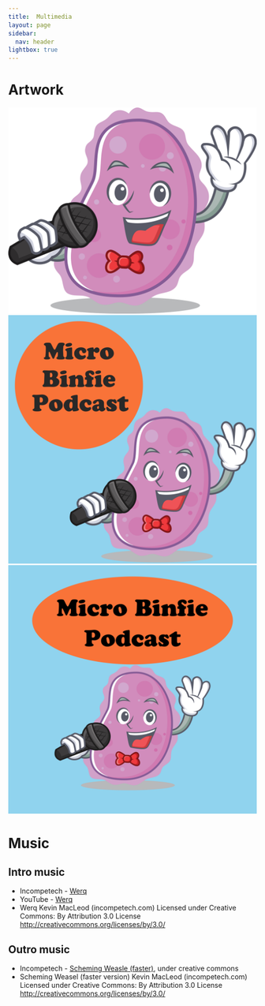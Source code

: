 ```yaml
---
title:  Multimedia
layout: page
sidebar:
  nav: header
lightbox: true
---
```


# Artwork

 <a href="/assets/artwork/microbinfie-bacterium-microphone.jpg"><img class="image--xs" src="/assets/artwork/microbinfie-bacterium-microphone.jpg" alt="bacterium with a microphone" /></a>
 <a href="/assets/artwork/COVERART.v1.png"><img class="image--xs" src="/assets/artwork/COVERART.v1.png" alt="cover art v1" /></a>
 <a href="/assets/artwork/COVERART.v2.png"><img class="image--xs" src="/assets/artwork/COVERART.v2.png" alt="cover art v2" /></a>

# Music

## Intro music 
* Incompetech - [Werq](https://incompetech.com/music/royalty-free/index.html?isrc=USUAN1800005)
* YouTube - [Werq](https://youtu.be/Mf9WroOPCwI)
* Werq Kevin MacLeod (incompetech.com) Licensed under Creative Commons: By Attribution 3.0 License http://creativecommons.org/licenses/by/3.0/

## Outro music 
* Incompetech - [Scheming Weasle (faster)](https://incompetech.com/music/royalty-free/index.html?isrc=USUAN1100085), under creative commons
* Scheming Weasel (faster version) Kevin MacLeod (incompetech.com) Licensed under Creative Commons: By Attribution 3.0 License http://creativecommons.org/licenses/by/3.0/ 

